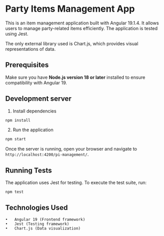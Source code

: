 # Party Items Management App

This is an item management application built with Angular 19.1.4. It allows users to manage party-related items efficiently. The application is tested using Jest.

The only external library used is Chart.js, which provides visual representations of data.

## Prerequisites

Make sure you have **Node.js version 18 or later** installed to ensure compatibility with Angular 19.

## Development server

1. Install dependencies

```bash
npm install
```

2. Run the application

```bash
npm start
```

Once the server is running, open your browser and navigate to `http://localhost:4200/pi-management/`.

## Running Tests

The application uses Jest for testing. To execute the test suite, run:

```bash
npm test
```

## Technologies Used

    •	Angular 19 (Frontend framework)
    •	Jest (Testing framework)
    •	Chart.js (Data visualization)
